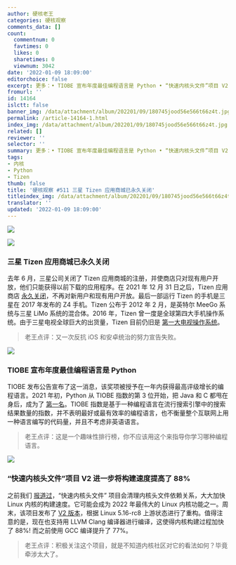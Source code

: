 ```yaml
---
author: 硬核老王
categories: 硬核观察
comments_data: []
count:
  commentnum: 0
  favtimes: 0
  likes: 0
  sharetimes: 0
  viewnum: 3042
date: '2022-01-09 18:09:00'
editorchoice: false
excerpt: 更多：• TIOBE 宣布年度最佳编程语言是 Python • “快速内核头文件”项目 V2 进一步将构建速度提高了 88%
fromurl: ''
id: 14164
islctt: false
banner_img: /data/attachment/album/202201/09/180745jood56e566t66z4t.jpg
permalink: /article-14164-1.html
index_img: /data/attachment/album/202201/09/180745jood56e566t66z4t.jpg
related: []
reviewer: ''
selector: ''
summary: 更多：• TIOBE 宣布年度最佳编程语言是 Python • “快速内核头文件”项目 V2 进一步将构建速度提高了 88%
tags:
- 内核
- Python
- Tizen
thumb: false
title: '硬核观察 #511 三星 Tizen 应用商城已永久关闭'
titleindex_img: /data/attachment/album/202201/09/180745jood56e566t66z4t.jpg
translator: ''
updated: '2022-01-09 18:09:00'
---
```


![](/data/attachment/album/202201/09/180745jood56e566t66z4t.jpg)


![](/data/attachment/album/202201/09/180758fs6616vtf08dwunz.jpg)


### 三星 Tizen 应用商城已永久关闭


去年 6 月，三星公司关闭了 Tizen 应用商城的注册，并使商店只对现有用户开放，他们只能获得以前下载的应用程序。在 2021 年 12 月 31 日之后，Tizen 应用商店 [永久关闭](https://www.gsmarena.com/samsung_shuts_down_the_tizen_app_store-news-52598.php)，不再对新用户和现有用户开放。最后一部运行 Tizen 的手机是三星在 2017 年发布的 Z4 手机。Tizen 公布于 2012 年 2 月，是英特尔 MeeGo 系统与三星 LiMo 系统的混合体。2016 年，Tizen 曾一度是全球第四大手机操作系统。由于三星电视全球巨大的出货量，Tizen 目前仍旧是 [第一大电视操作系统](https://www.businesswire.com/news/home/20210316005396/en/Strategy-Analytics-Samsungs-Tizen-Smart-TV-Streaming-Platform-Scaled-New-Heights-in-2020)。



> 
> 老王点评：又一次反抗 iOS 和安卓统治的努力宣告失败。
> 
> 
> 


![](/data/attachment/album/202201/09/180807zaa7fsc5n4c7nsg8.jpg)


### TIOBE 宣布年度最佳编程语言是 Python


TIOBE 发布公告宣布了这一消息，该奖项被授予在一年内获得最高评级增长的编程语言。2021 年初，Python 从 TIOBE 指数的第 3 位开始，把 Java 和 C 都甩在身后，成为了 [第一名](https://www.tiobe.com/tiobe-index/)。TIOBE 指数是基于一种编程语言在流行搜索引擎中的搜索结果数量的指数，并不表明最好或最有效率的编程语言，也不衡量整个互联网上用一种语言编写的代码量，并且不考虑非英语语言。



> 
> 老王点评：这是一个趣味性排行榜，你不应该用这个来指导你学习哪种编程语言。
> 
> 
> 


![](/data/attachment/album/202201/09/180824p6j6cqgpdwdcjjoz.jpg)


### “快速内核头文件”项目 V2 进一步将构建速度提高了 88%


之前我们 [报道过](/article-14144-1.html)，“快速内核头文件” 项目会清理内核头文件依赖关系，大大加快 Linux 内核的构建速度。它可能会成为 2022 年最伟大的 Linux 内核功能之一。周末，该项目发布了 [V2 版本](https://lore.kernel.org/lkml/Ydm7ReZWQPrbIugn@gmail.com/)，根据 Linux 5.16-rc8 上游状态进行了重构。值得注意的是，现在也支持用 LLVM Clang 编译器进行编译，这使得内核构建过程加快了 88%! 而之前使用 GCC 编译提升了 77%。



> 
> 老王点评：积极关注这个项目，就是不知道内核社区对它的看法如何？毕竟牵涉太大了。
> 
> 
>